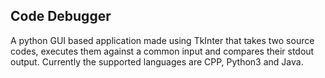 ## Code Debugger
A python GUI based application made using TkInter that takes two source codes, executes them against a common input and compares their stdout output. 
Currently the supported languages are CPP, Python3 and Java.